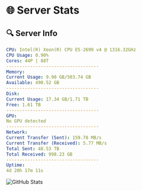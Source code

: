 # 🌐 Server Stats
## 🔍 Server Info
```yaml
CPU: Intel(R) Xeon(R) CPU E5-2699 v4 @ 1316.32GHz
CPU Usage: 0.90%
Cores: 44P | 88T
-----------------------------------
Memory:
Current Usage: 9.90 GB/503.74 GB
Available: 490.52 GB
-----------------------------------
Disk:
Current Usage: 17.34 GB/1.71 TB
Free: 1.61 TB
-----------------------------------
GPU:
No GPU detected
-----------------------------------
Network:
Current Transfer (Sent): 159.78 MB/s
Current Transfer (Received): 5.77 MB/s
Total Sent: 48.53 TB
Total Received: 998.23 GB
-----------------------------------
Uptime:
4d 20h 17m 11s
```
![GitHub Stats](https://img.shields.io/badge/Updated-2025-02-12_19:00:29-blue)